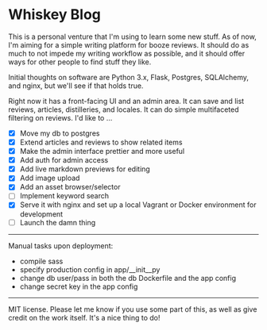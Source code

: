 # Whiskey Blog

This is a personal venture that I'm using to learn some new stuff. As of now, I'm aiming for a simple writing platform for booze reviews. It should do as much to not impede my writing workflow as possible, and it should offer ways for other people to find stuff they like.

Initial thoughts on software are Python 3.x, Flask, Postgres, SQLAlchemy, and nginx, but we'll see if that holds true.

Right now it has a front-facing UI and an admin area. It can save and list reviews, articles, distilleries, and locales. It can do simple multifaceted filtering on reviews. I'd like to …

- [x] Move my db to postgres
- [x] Extend articles and reviews to show related items
- [x] Make the admin interface prettier and more useful
- [x] Add auth for admin access
- [x] Add live markdown previews for editing
- [x] Add image upload
- [x] Add an asset browser/selector
- [ ] Implement keyword search
- [x] Serve it with nginx and set up a local Vagrant or Docker environment for development
- [ ] Launch the damn thing

---

Manual tasks upon deployment:

- compile sass
- specify production config in app/__init__py
- change db user/pass in both the db Dockerfile and the app config
- change secret key in the app config

---

MIT license. Please let me know if you use some part of this, as well as give credit on the work itself. It's a nice thing to do!


